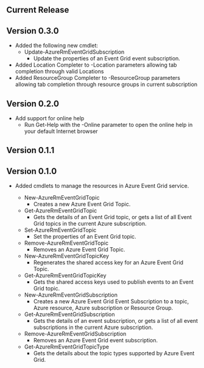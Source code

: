 <!--
    Please leave this section at the top of the change log.

    Changes for the current release should go under the section titled "Current Release", and should adhere to the following format:

    ## Current Release
    * Overview of change #1
        - Additional information about change #1
    * Overview of change #2
        - Additional information about change #2
        - Additional information about change #2
    * Overview of change #3
    * Overview of change #4
        - Additional information about change #4

    ## YYYY.MM.DD - Version X.Y.Z (Previous Release)
    * Overview of change #1
        - Additional information about change #1
-->
## Current Release

## Version 0.3.0
* Added the following new cmdlet:
    - Update-AzureRmEventGridSubscription
        - Update the properties of an Event Grid event subscription.
* Added Location Completer to -Location parameters allowing tab completion through valid Locations
* Added ResourceGroup Completer to -ResourceGroup parameters allowing tab completion through resource groups in current subscription


## Version 0.2.0
* Add support for online help
    - Run Get-Help with the -Online parameter to open the online help in your default Internet browser
    
## Version 0.1.1

## Version 0.1.0
* Added cmdlets to manage the resources in Azure Event Grid service.

    - New-AzureRmEventGridTopic
        - Creates a new Azure Event Grid Topic.
    - Get-AzureRmEventGridTopic
        - Gets the details of an Event Grid topic, or gets a list of all Event Grid topics in the current Azure subscription.
    - Set-AzureRmEventGridTopic
        - Set the properties of an Event Grid topic.
    - Remove-AzureRmEventGridTopic
        - Removes an Azure Event Grid Topic.
    - New-AzureRmEventGridTopicKey
        - Regenerates the shared access key for an Azure Event Grid Topic.
    - Get-AzureRmEventGridTopicKey
        - Gets the shared access keys used to publish events to an Event Grid topic.
    - New-AzureRmEventGridSubscription
        - Creates a new Azure Event Grid Event Subscription to a topic, Azure resource, Azure subscription or Resource Group.
    - Get-AzureRmEventGridSubscription
        - Gets the details of an event subscription, or gets a list of all event subscriptions in the current Azure subscription.
    - Remove-AzureRmEventGridSubscription
        - Removes an Azure Event Grid event subscription.
    - Get-AzureRmEventGridTopicType
        - Gets the details about the topic types supported by Azure Event Grid.

